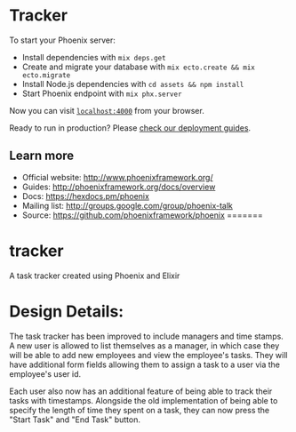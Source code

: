 # Tracker

To start your Phoenix server:

  * Install dependencies with `mix deps.get`
  * Create and migrate your database with `mix ecto.create && mix ecto.migrate`
  * Install Node.js dependencies with `cd assets && npm install`
  * Start Phoenix endpoint with `mix phx.server`

Now you can visit [`localhost:4000`](http://localhost:4000) from your browser.

Ready to run in production? Please [check our deployment guides](http://www.phoenixframework.org/docs/deployment).

## Learn more

  * Official website: http://www.phoenixframework.org/
  * Guides: http://phoenixframework.org/docs/overview
  * Docs: https://hexdocs.pm/phoenix
  * Mailing list: http://groups.google.com/group/phoenix-talk
  * Source: https://github.com/phoenixframework/phoenix
=======
# tracker
A task tracker created using Phoenix and Elixir

# Design Details:
The task tracker has been improved to include managers and time stamps.
A new user is allowed to list themselves as a manager, in which case they will be able to add new employees and view the employee's tasks. 
They will have additional form fields allowing them to assign a task to a user via the employee's user id.

Each user also now has an additional feature of being able to track their tasks with timestamps. Alongside the old implementation
of being able to specify the length of time they spent on a task, they can now press the "Start Task" and "End Task" button.
